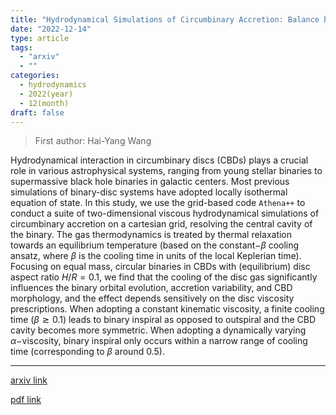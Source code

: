 ```yaml
---
title: "Hydrodynamical Simulations of Circumbinary Accretion: Balance between Heating and Cooling"
date: "2022-12-14"
type: article
tags:
  - "arxiv"
  - ""
categories:
  - hydrodynamics
  - 2022(year)
  - 12(month)
draft: false
---
```


> First author: Hai-Yang Wang

 Hydrodynamical interaction in circumbinary discs (CBDs) plays a crucial role
in various astrophysical systems, ranging from young stellar binaries to
supermassive black hole binaries in galactic centers. Most previous simulations
of binary-disc systems have adopted locally isothermal equation of state. In
this study, we use the grid-based code $\texttt{Athena++}$ to conduct a suite
of two-dimensional viscous hydrodynamical simulations of circumbinary accretion
on a cartesian grid, resolving the central cavity of the binary. The gas
thermodynamics is treated by thermal relaxation towards an equilibrium
temperature (based on the constant$-\beta$ cooling ansatz, where $\beta$ is the
cooling time in units of the local Keplerian time). Focusing on equal mass,
circular binaries in CBDs with (equilibrium) disc aspect ratio $H/R=0.1$, we
find that the cooling of the disc gas significantly influences the binary
orbital evolution, accretion variability, and CBD morphology, and the effect
depends sensitively on the disc viscosity prescriptions. When adopting a
constant kinematic viscosity, a finite cooling time ($\beta \gtrsim 0.1$) leads
to binary inspiral as opposed to outspiral and the CBD cavity becomes more
symmetric. When adopting a dynamically varying $\alpha-$viscosity, binary
inspiral only occurs within a narrow range of cooling time (corresponding to
$\beta$ around 0.5).

---
[arxiv link](http://arxiv.org/abs/2212.07416v1)

[pdf link](http://arxiv.org/pdf/2212.07416v1)